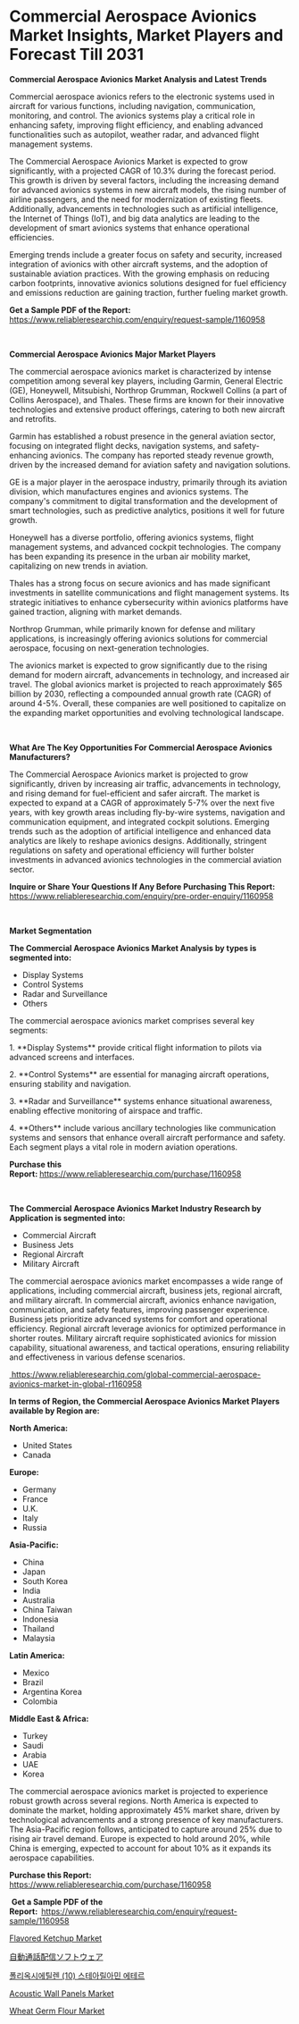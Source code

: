 <p><h1>Commercial Aerospace Avionics Market Insights, Market Players and Forecast Till 2031</h1></p><p><strong>Commercial Aerospace Avionics Market Analysis and Latest Trends</strong></p>
<p><p>Commercial aerospace avionics refers to the electronic systems used in aircraft for various functions, including navigation, communication, monitoring, and control. The avionics systems play a critical role in enhancing safety, improving flight efficiency, and enabling advanced functionalities such as autopilot, weather radar, and advanced flight management systems.</p><p>The Commercial Aerospace Avionics Market is expected to grow significantly, with a projected CAGR of 10.3% during the forecast period. This growth is driven by several factors, including the increasing demand for advanced avionics systems in new aircraft models, the rising number of airline passengers, and the need for modernization of existing fleets. Additionally, advancements in technologies such as artificial intelligence, the Internet of Things (IoT), and big data analytics are leading to the development of smart avionics systems that enhance operational efficiencies.</p><p>Emerging trends include a greater focus on safety and security, increased integration of avionics with other aircraft systems, and the adoption of sustainable aviation practices. With the growing emphasis on reducing carbon footprints, innovative avionics solutions designed for fuel efficiency and emissions reduction are gaining traction, further fueling market growth. </p></p>
<p><strong>Get a Sample PDF of the Report:&nbsp;</strong> <a href="https://www.reliableresearchiq.com/enquiry/request-sample/1160958">https://www.reliableresearchiq.com/enquiry/request-sample/1160958</a></p>
<p>&nbsp;</p>
<p><strong>Commercial Aerospace Avionics Major Market Players</strong></p>
<p><p>The commercial aerospace avionics market is characterized by intense competition among several key players, including Garmin, General Electric (GE), Honeywell, Mitsubishi, Northrop Grumman, Rockwell Collins (a part of Collins Aerospace), and Thales. These firms are known for their innovative technologies and extensive product offerings, catering to both new aircraft and retrofits.</p><p>Garmin has established a robust presence in the general aviation sector, focusing on integrated flight decks, navigation systems, and safety-enhancing avionics. The company has reported steady revenue growth, driven by the increased demand for aviation safety and navigation solutions.</p><p>GE is a major player in the aerospace industry, primarily through its aviation division, which manufactures engines and avionics systems. The company's commitment to digital transformation and the development of smart technologies, such as predictive analytics, positions it well for future growth.</p><p>Honeywell has a diverse portfolio, offering avionics systems, flight management systems, and advanced cockpit technologies. The company has been expanding its presence in the urban air mobility market, capitalizing on new trends in aviation.</p><p>Thales has a strong focus on secure avionics and has made significant investments in satellite communications and flight management systems. Its strategic initiatives to enhance cybersecurity within avionics platforms have gained traction, aligning with market demands.</p><p>Northrop Grumman, while primarily known for defense and military applications, is increasingly offering avionics solutions for commercial aerospace, focusing on next-generation technologies.</p><p>The avionics market is expected to grow significantly due to the rising demand for modern aircraft, advancements in technology, and increased air travel. The global avionics market is projected to reach approximately $65 billion by 2030, reflecting a compounded annual growth rate (CAGR) of around 4-5%. Overall, these companies are well positioned to capitalize on the expanding market opportunities and evolving technological landscape.</p></p>
<p>&nbsp;</p>
<p><strong>What Are The Key Opportunities For Commercial Aerospace Avionics Manufacturers?</strong></p>
<p><p>The Commercial Aerospace Avionics market is projected to grow significantly, driven by increasing air traffic, advancements in technology, and rising demand for fuel-efficient and safer aircraft. The market is expected to expand at a CAGR of approximately 5-7% over the next five years, with key growth areas including fly-by-wire systems, navigation and communication equipment, and integrated cockpit solutions. Emerging trends such as the adoption of artificial intelligence and enhanced data analytics are likely to reshape avionics designs. Additionally, stringent regulations on safety and operational efficiency will further bolster investments in advanced avionics technologies in the commercial aviation sector.</p></p>
<p><strong>Inquire or Share Your Questions If Any Before Purchasing This Report:</strong> <a href="https://www.reliableresearchiq.com/enquiry/pre-order-enquiry/1160958">https://www.reliableresearchiq.com/enquiry/pre-order-enquiry/1160958</a></p>
<p>&nbsp;</p>
<p><strong>Market Segmentation</strong></p>
<p><strong>The Commercial Aerospace Avionics Market Analysis by types is segmented into:</strong></p>
<p><ul><li>Display Systems</li><li>Control Systems</li><li>Radar and Surveillance</li><li>Others</li></ul></p>
<p><p>The commercial aerospace avionics market comprises several key segments: </p><p>1. **Display Systems** provide critical flight information to pilots via advanced screens and interfaces.</p><p>2. **Control Systems** are essential for managing aircraft operations, ensuring stability and navigation.</p><p>3. **Radar and Surveillance** systems enhance situational awareness, enabling effective monitoring of airspace and traffic.</p><p>4. **Others** include various ancillary technologies like communication systems and sensors that enhance overall aircraft performance and safety. Each segment plays a vital role in modern aviation operations.</p></p>
<p><strong>Purchase this Report:&nbsp;</strong><a href="https://www.reliableresearchiq.com/purchase/1160958">https://www.reliableresearchiq.com/purchase/1160958</a></p>
<p>&nbsp;</p>
<p><strong>The Commercial Aerospace Avionics Market Industry Research by Application is segmented into:</strong></p>
<p><ul><li>Commercial Aircraft</li><li>Business Jets</li><li>Regional Aircraft</li><li>Military Aircraft</li></ul></p>
<p><p>The commercial aerospace avionics market encompasses a wide range of applications, including commercial aircraft, business jets, regional aircraft, and military aircraft. In commercial aircraft, avionics enhance navigation, communication, and safety features, improving passenger experience. Business jets prioritize advanced systems for comfort and operational efficiency. Regional aircraft leverage avionics for optimized performance in shorter routes. Military aircraft require sophisticated avionics for mission capability, situational awareness, and tactical operations, ensuring reliability and effectiveness in various defense scenarios.</p></p>
<p><a href="https://www.reliableresearchiq.com/global-commercial-aerospace-avionics-market-in-global-r1160958">&nbsp;https://www.reliableresearchiq.com/global-commercial-aerospace-avionics-market-in-global-r1160958</a></p>
<p><strong>In terms of Region, the Commercial Aerospace Avionics Market Players available by Region are:</strong></p>
<p>
    <p> <strong> North America: </strong>
        <ul>
            <li>United States</li>
            <li>Canada</li>
        </ul>
        </p> 
    <p> <strong> Europe: </strong>
        <ul>
            <li>Germany</li>
            <li>France</li>
            <li>U.K.</li>
            <li>Italy</li>
            <li>Russia</li>
        </ul>
        </p> 
    <p> <strong> Asia-Pacific: </strong>
        <ul>
            <li>China</li>
            <li>Japan</li>
            <li>South Korea</li>
            <li>India</li>
            <li>Australia</li>
            <li>China Taiwan</li>
            <li>Indonesia</li>
            <li>Thailand</li>
            <li>Malaysia</li>
        </ul>
        </p> 
    <p> <strong> Latin America: </strong>
        <ul>
            <li>Mexico</li>
            <li>Brazil</li>
            <li>Argentina Korea</li>
            <li>Colombia</li>
        </ul>
        </p> 
    <p> <strong> Middle East & Africa: </strong>
        <ul>
            <li>Turkey</li>
            <li>Saudi</li>
            <li>Arabia</li>
            <li>UAE</li>
            <li>Korea</li>
        </ul>
    </p>
    </p>
<p><p>The commercial aerospace avionics market is projected to experience robust growth across several regions. North America is expected to dominate the market, holding approximately 45% market share, driven by technological advancements and a strong presence of key manufacturers. The Asia-Pacific region follows, anticipated to capture around 25% due to rising air travel demand. Europe is expected to hold around 20%, while China is emerging, expected to account for about 10% as it expands its aerospace capabilities.</p></p>
<p><strong>Purchase this Report: </strong><a href="https://www.reliableresearchiq.com/purchase/1160958">https://www.reliableresearchiq.com/purchase/1160958</a></p>
<p>&nbsp;<strong>Get a Sample PDF of the Report:&nbsp;&nbsp;</strong><a href="https://www.reliableresearchiq.com/enquiry/request-sample/1160958">https://www.reliableresearchiq.com/enquiry/request-sample/1160958</a></p>
<p><strong></strong></p>
<p><p><a href="https://www.linkedin.com/pulse/global-flavored-ketchup-industry-research-report-competitive-s5u2e?trackingId=zaAFG4nGSQ2%2FX%2BLPifQqSw%3D%3D">Flavored Ketchup Market</a></p><p><a href="https://medium.com/@ismaelkunde/automatic-call-distribution-software-market-%E3%81%AF-%E3%82%B3%E3%82%B9%E3%83%88%E7%AE%A1%E7%90%86%E3%81%A8%E5%8A%B9%E7%8E%87%E5%90%91%E4%B8%8A%E3%82%92%E5%84%AA%E5%85%88%E3%81%97%E3%81%BE%E3%81%99-%E3%81%95%E3%82%89%E3%81%AB-%E5%A0%B1%E5%91%8A%E6%9B%B8%E3%81%AF%E5%B8%82%E5%A0%B4%E3%81%AE%E9%9C%80%E8%A6%81%E9%9D%A2%E3%81%A8%E4%BE%9B%E7%B5%A6%E9%9D%A2%E3%81%AE%E4%B8%A1%E6%96%B9%E3%82%92%E3%82%AB%E3%83%90%E3%83%BC%E3%81%97%E3%81%A6%E3%81%84%E3%81%BE%E3%81%99-71bb934f2c19">自動通話配信ソフトウェア</a></p><p><a href="https://medium.com/@gabrielblanda5656/polyoxyethylene-10-stearylamine-ether-market-%EC%9D%98-%EA%B8%80%EB%A1%9C%EB%B2%8C-%EC%8B%9C%EC%9E%A5-%EA%B0%9C%EC%9A%94%EB%8A%94-%EC%A0%84-%EC%84%B8%EA%B3%84-%EB%B0%8F-%EC%A3%BC%EC%9A%94-%EC%8B%9C%EC%9E%A5%EC%9D%98-%EC%82%B0%EC%97%85%EC%97%90-%EC%98%81%ED%96%A5%EC%9D%84-%EB%AF%B8%EC%B9%98%EB%8A%94-%EC%A3%BC%EC%9A%94-%ED%8A%B8%EB%A0%8C%EB%93%9C%EC%97%90-%EB%8C%80%ED%95%9C-a579aac22dd8">폴리옥시에틸렌 (10) 스테아릴아민 에테르</a></p><p><a href="https://issuu.com/reportprime-2/docs/acoustic-wall-panels-market-size-20_e346289a7ac038">Acoustic Wall Panels Market</a></p><p><a href="https://www.linkedin.com/pulse/wheat-germ-flour-market-strategic-insights-product-evolution-segmentation-6j4he?trackingId=SMwAkMvQSb63lP%2FbUXoN7w%3D%3D">Wheat Germ Flour Market</a></p></p>
